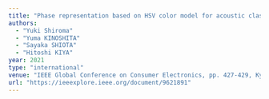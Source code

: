 ```yaml
---
title: "Phase representation based on HSV color model for acoustic classification with convolutional neural networks"
authors:
  - "Yuki Shiroma"
  - "Yuma KINOSHITA"
  - "Sayaka SHIOTA"
  - "Hitoshi KIYA"
year: 2021
type: "international"
venue: "IEEE Global Conference on Consumer Electronics, pp. 427-429, Kyoto, Japan, 2021-10-12."
url: "https://ieeexplore.ieee.org/document/9621891"
---
```

